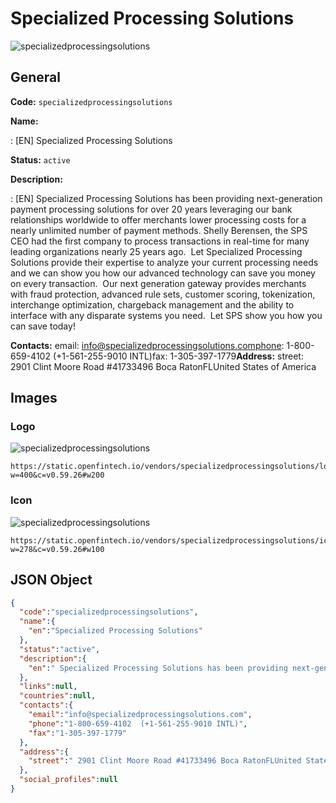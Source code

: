
# Specialized Processing Solutions 
![specializedprocessingsolutions](https://static.openfintech.io/vendors/specializedprocessingsolutions/logo.png?w=400&c=v0.59.26#w200)  

## General 
 
**Code:** `specializedprocessingsolutions` 
 
**Name:** 
 
:	[EN] Specialized Processing Solutions 
 
**Status:** `active` 
 
**Description:** 
 
: [EN]  Specialized Processing Solutions has been providing next-generation payment processing solutions for over 20 years leveraging our bank relationships worldwide to offer merchants lower processing costs for a nearly unlimited number of payment methods. Shelly Berensen, the SPS CEO had the first company to process transactions in real-time for many leading organizations nearly 25 years ago.  Let Specialized Processing Solutions provide their expertise to analyze your current processing needs and we can show you how our advanced technology can save you money on every transaction.  Our next generation gateway provides merchants with fraud protection, advanced rule sets, customer scoring, tokenization, interchange optimization, chargeback management and the ability to interface with any disparate systems you need.  Let SPS show you how you can save today!  
 
**Contacts:** 
email: info@specializedprocessingsolutions.comphone: 1-800-659-4102  (+1-561-255-9010 INTL)fax: 1-305-397-1779**Address:** 
street:  2901 Clint Moore Road #41733496 Boca RatonFLUnited States of America  

## Images 

### Logo 
 
![specializedprocessingsolutions](https://static.openfintech.io/vendors/specializedprocessingsolutions/logo.png?w=400&c=v0.59.26#w200)  

```
https://static.openfintech.io/vendors/specializedprocessingsolutions/logo.png?w=400&c=v0.59.26#w200
```  

### Icon 
 
![specializedprocessingsolutions](https://static.openfintech.io/vendors/specializedprocessingsolutions/icon.png?w=278&c=v0.59.26#w100)  

```
https://static.openfintech.io/vendors/specializedprocessingsolutions/icon.png?w=278&c=v0.59.26#w100
```  

## JSON Object 

```json
{
  "code":"specializedprocessingsolutions",
  "name":{
    "en":"Specialized Processing Solutions"
  },
  "status":"active",
  "description":{
    "en":" Specialized Processing Solutions has been providing next-generation payment processing solutions for over 20 years leveraging our bank relationships worldwide to offer merchants lower processing costs for a nearly unlimited number of payment methods.\u00a0Shelly Berensen, the SPS CEO had the first company to process transactions in real-time for many leading organizations nearly 25 years ago.\u00a0 Let Specialized Processing Solutions provide their expertise to analyze your current processing needs and we can show you how our advanced technology can save you money on every transaction.\u00a0 Our next generation gateway provides merchants with fraud protection, advanced rule sets, customer scoring, tokenization, interchange optimization, chargeback management and the ability to interface with any disparate systems you need.\u00a0 Let SPS show you how you can save today! "
  },
  "links":null,
  "countries":null,
  "contacts":{
    "email":"info@specializedprocessingsolutions.com",
    "phone":"1-800-659-4102  (+1-561-255-9010 INTL)",
    "fax":"1-305-397-1779"
  },
  "address":{
    "street":" 2901 Clint Moore Road #41733496 Boca RatonFLUnited States of America "
  },
  "social_profiles":null
}
```  
